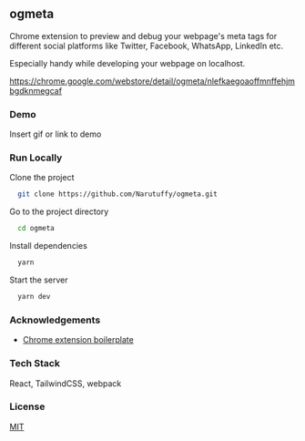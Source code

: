 ## ogmeta

Chrome extension to preview and debug your webpage's meta tags for different social platforms like Twitter, Facebook, WhatsApp, LinkedIn etc.

Especially handy while developing your webpage on localhost.

https://chrome.google.com/webstore/detail/ogmeta/nlefkaegoaoffmnffehjmbgdknmegcaf

### Demo

Insert gif or link to demo

### Run Locally

Clone the project

```bash
  git clone https://github.com/Narutuffy/ogmeta.git
```

Go to the project directory

```bash
  cd ogmeta
```

Install dependencies

```bash
  yarn
```

Start the server

```bash
  yarn dev
```

### Acknowledgements

- [Chrome extension boilerplate](https://github.com/lxieyang/chrome-extension-boilerplate-react)

### Tech Stack

React, TailwindCSS, webpack

### License

[MIT](https://choosealicense.com/licenses/mit/)
